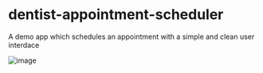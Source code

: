 # dentist-appointment-scheduler
A demo app which schedules an appointment with a simple and clean user interdace

![image](https://user-images.githubusercontent.com/60550481/200158144-fc7af1c3-d504-4988-8876-c4e01b06dc21.png)

